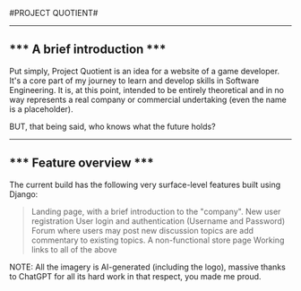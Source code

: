 #PROJECT QUOTIENT#

-----------------------------------------------------------------------------------------------------
*** A brief introduction ***
-----------------------------------------------------------------------------------------------------

Put simply, Project Quotient is an idea for a website of a game developer. It's a core part of my
journey to learn and develop skills in Software Engineering. It is, at this point, intended to be
entirely theoretical and in no way represents a real company or commercial undertaking (even the
name is a placeholder).

BUT, that being said, who knows what the future holds?

-----------------------------------------------------------------------------------------------------
*** Feature overview ***
-----------------------------------------------------------------------------------------------------

The current build has the following very surface-level features built using Django:
> Landing page, with a brief introduction to the "company".
> New user registration
> User login and authentication (Username and Password)
> Forum where users may post new discussion topics are add commentary to existing topics.
> A non-functional store page Working links to all of the above

NOTE: All the imagery is AI-generated (including the logo), massive thanks to ChatGPT for all its
hard work in that respect, you made me proud.
